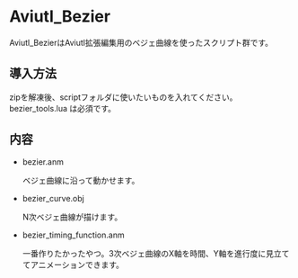 # Aviutl_Bezier
Aviutl_BezierはAviutl拡張編集用のベジェ曲線を使ったスクリプト群です。
## 導入方法
zipを解凍後、scriptフォルダに使いたいものを入れてください。bezier_tools.lua は必須です。
## 内容
- bezier.anm

	ベジェ曲線に沿って動かせます。
- bezier_curve.obj

	N次ベジェ曲線が描けます。
- bezier_timing_function.anm

	一番作りたかったやつ。3次ベジェ曲線のX軸を時間、Y軸を進行度に見立ててアニメーションできます。
